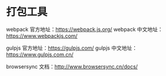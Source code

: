 # 打包工具

webpack 官方地址：https://webpack.js.org/
webpack 中文地址：https://www.webpackjs.com/

gulpjs 官方地址：https://gulpjs.com/
gulpjs 中文地址：https://www.gulpjs.com.cn/

browsersync 文档：http://www.browsersync.cn/docs/
